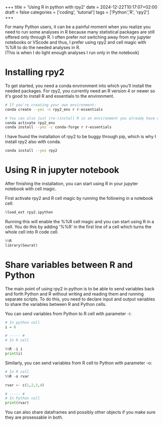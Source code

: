 +++
title = 'Using R in python with rpy2'
date = 2024-12-22T10:17:07+02:00
draft = false
categories = ['coding', 'tutorial']
tags = ['Python','R', 'rpy2']
+++


For many Python users, it can be a painful moment when you realize you need to run some analyses
in R because many statistical packages are still offered only through R.
I often prefer not switching away from my jupyter notebooks or VScode and thus, I 
prefer using rpy2 and cell magic with %%R to do the needed analyses in R.  
(This is when I do light enough analyses I run only in the notebook)

# Installing rpy2

To get started, you need a conda environment into which you'll install the needed packages. 
For rpy2, you currently need an R version 4 or newer so it's good to install R and essentials to the environment.


```bash {class="my-class" id="my-codeblock" lineNos=inline height="600"}
# If you're creating your own environment:
conda create --yes -n rpy2_env r r-essentials

# You can also just (re-)install R in an environment you already have created
conda activate rpy2_env
conda install --yes -c conda-forge r r-essentials

```
I have found the installation of rpy2 to be buggy through pip, which is why
I install rpy2 also with conda.

```bash {class="my-class" id="my-codeblock" lineNos=inline height="600"}
conda install --yes rpy2
```

# Using R in jupyter notebook

After finishing the installation, you can start using R in your jupyter notebook 
with cell magic.

First activate rpy2 and R cell magic by running the following in a notebook cell:

```Python {class="my-class" id="my-codeblock" lineNos=inline height="600"}
%load_ext rpy2.ipython
```

Running this will enable the %%R cell magic and you can start using R in a cell.
You do this by adding '%%R' in the first line of a cell which turns the whole cell into R code cell.

```Python {class="my-class" id="my-codeblock" lineNos=inline height="600"}
%%R
library(Seurat)
```

# Share variables between R and Python 


The main point of using rpy2 in python is to be able to send variables back and forth 
Python and R without writing and reading them and running separate scripts.
To do this, you need to declare input and output variables to share the variables
between R and Python cells.

You can send variables from Python to R cell with parameter -i:

```Python {class="my-class" id="my-codeblock" lineNos=inline height="600"}
# In python cell
i = 6

# ----- #
# In R cell

%%R -i i
print(i)

```

Similarly, you can send variables from R cell to Python with parameter -o:


```Python {class="my-class" id="my-codeblock" lineNos=inline height="600"}
# In R cell
%%R -o rvar

rvar <- c(1,2,3,4)

# ----- #
# In Python cell
print(rvar)
```

You can also share dataframes and possibly other objects if you make sure they are 
prosessable in both. 
